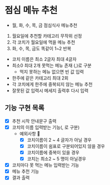 # 점심 메뉴 추천

- 월, 화, 수, 목, 금 점심식사 메뉴추천

1. 월요일에 추천할 카테고리 무작위 선정
2. 각 코치가 월요일에 먹을 메뉴 추천
3. 화, 수, 목, 금도 똑같이 1~2 반복

- 코치 이름은 최소 2글자 최대 4글자
- 최소0 최대 2개 못먹는 메뉴 존재 (,)로 구분
  - 먹지 못하는 메뉴 없으면 빈 값 입력
- 한주에 같은 카테고리 최대 2회
- 각 코치에게 한주에 중복되지 않는 메뉴 추천
- 잘못된 값 입력시 메세지 출력후 다시 입력

## 기능 구현 목록

- [x] 추천 시작 안내문구 출력
- [x] 코치의 이름 입력받는 기능(, 로 구분)
  - 예외사항 🚨
    - [x] 코치이름이 2 ~ 4 글자가 아닐 경우
    - [x] 코치이름이 쉼표로 구분되어있지 않을 경우
    - [x] 코치이름에 중복이 있을 경우
    - [x] 코치는 최소2 ~ 5 명이 아닐경우
- [x] 코치마다 못 먹는 메뉴 입력받는 기능
- [x] 메뉴 추천 기능
- [x] 결과 출력
